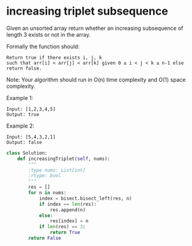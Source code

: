 # increasing triplet subsequence

Given an unsorted array return whether an increasing subsequence of length 3 exists or not in the array.

Formally the function should:
```
Return true if there exists i, j, k
such that arr[i] < arr[j] < arr[k] given 0 ≤ i < j < k ≤ n-1 else return false.
```
Note: Your algorithm should run in O(n) time complexity and O(1) space complexity.

Example 1:
```
Input: [1,2,3,4,5]
Output: true
```
Example 2:
```
Input: [5,4,3,2,1]
Output: false
```

```python
class Solution:
    def increasingTriplet(self, nums):
        """
        :type nums: List[int]
        :rtype: bool
        """
        res = []
        for n in nums:
            index = bisect.bisect_left(res, n)
            if index == len(res):
                res.append(n)
            else:
                res[index] = n
            if len(res) == 3:
                return True
        return False
```
